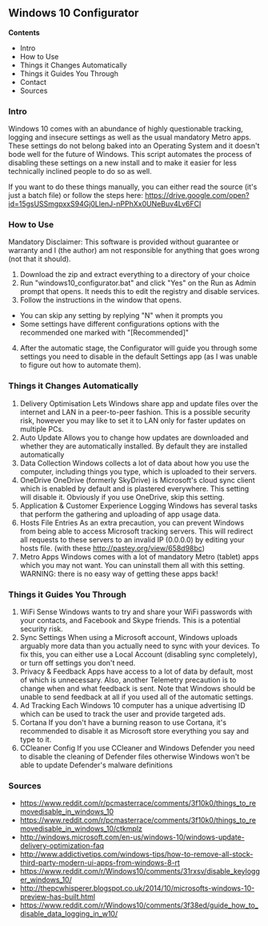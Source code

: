 ## Windows 10 Configurator

 **Contents**
 
- Intro
- How to Use
- Things it Changes Automatically
- Things it Guides You Through
- Contact
- Sources

### Intro
Windows 10 comes with an abundance of highly questionable tracking, logging and insecure settings as well as the usual mandatory Metro apps. These settings do not belong baked into an Operating System and it doesn't bode well for the future of Windows. This script automates the process of disabling these settings on a new install and to make it easier for less technically inclined people to do so as well.

If you want to do these things manually, you can either read the source (it's just a batch file) or follow the steps here: https://drive.google.com/open?id=15gsUSSmgpxxS94Gj0LlenJ-nPPhXx0UNeBuv4Lv6FCI


### How to Use 
Mandatory Disclaimer: This software is provided without guarantee or warranty and I (the author) am not responsible for anything that goes wrong (not that it should).	

1. Download the zip and extract everything to a directory of your choice
2. Run "windows10_configurator.bat" and click "Yes" on the Run as Admin prompt that opens. It needs this to edit the registry and disable services.
3. Follow the instructions in the window that opens. 
 - You can skip any setting by replying "N" when it prompts you
 - Some settings have different configurations options with the recommended one marked with "[Recommended]"
4. After the automatic stage, the Configurator will guide you through some settings you need to disable in the default Settings app (as I was unable to figure out how to automate them).

	
### Things it Changes Automatically
1. Delivery Optimisation
	Lets Windows share app and update files over the internet and LAN in a peer-to-peer fashion. This is a possible security risk, however you may like to set it to LAN only for faster updates on multiple PCs.
2. Auto Update
	Allows you to change how updates are downloaded and whether they are automatically installed. By default they are installed automatically
3. Data Collection
	Windows collects a lot of data about how you use the computer, including things you type, which is uploaded to their servers.
4. OneDrive
	OneDrive (formerly SkyDrive) is Microsoft's cloud sync client which is enabled by default and is plastered everywhere. This setting will disable it. Obviously if you use OneDrive, skip this setting.
5. Application & Customer Experience Logging
	Windows has several tasks that perform the gathering and uploading of app usage data.
6. Hosts File Entries
	As an extra precaution, you can prevent Windows from being able to access Microsoft tracking servers. This will redirect all requests to these servers to an invalid IP (0.0.0.0) by editing your hosts file. (with these http://pastey.org/view/658d98bc)
7. Metro Apps
	Windows comes with a lot of mandatory Metro (tablet) apps which you may not want. You can uninstall them all with this setting. WARNING: there is no easy way of getting these apps back!

	
### Things it Guides You Through
1. WiFi Sense
	Windows wants to try and share your WiFi passwords with your contacts, and Facebook and Skype friends. This is a potential security risk.
2. Sync Settings
	When using a Microsoft account, Windows uploads arguably more data than you actually need to sync with your devices. To fix this, you can either use a Local Account (disabling sync completely), or turn off settings you don't need.
3. Privacy & Feedback
	Apps have access to a lot of data by default, most of which is unnecessary. Also, another Telemetry precaution is to change when and what feedback is sent. Note that Windows should be unable to send feedback at all if you used all of the automatic settings.
4. Ad Tracking
	Each Windows 10 computer has a unique advertising ID which can be used to track the user and provide targeted ads.
5. Cortana
	If you don't have a burning reason to use Cortana, it's recommended to disable it as Microsoft store everything you say and type to it.	
6. CCleaner Config
	If you use CCleaner and Windows Defender you need to disable the cleaning of Defender files otherwise Windows won't be able to update Defender's malware definitions	
	
	
### Sources 
- https://www.reddit.com/r/pcmasterrace/comments/3f10k0/things_to_removedisable_in_windows_10
- https://www.reddit.com/r/pcmasterrace/comments/3f10k0/things_to_removedisable_in_windows_10/ctkmplz
- http://windows.microsoft.com/en-us/windows-10/windows-update-delivery-optimization-faq
- http://www.addictivetips.com/windows-tips/how-to-remove-all-stock-third-party-modern-ui-apps-from-windows-8-rt
- https://www.reddit.com/r/Windows10/comments/31rxsv/disable_keylogger_windows_10/
- http://thepcwhisperer.blogspot.co.uk/2014/10/microsofts-windows-10-preview-has-built.html
- https://www.reddit.com/r/Windows10/comments/3f38ed/guide_how_to_disable_data_logging_in_w10/


